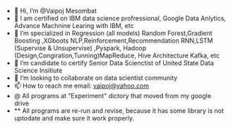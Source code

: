 - 👋 Hi, I’m @Vaipoj Mesombat
- 💞️ I am certified on IBM data science profressional, Google Data Anlytics, Advance Machnine Learing with IBM, etc
- 👀 I’m specialized in Regression (all models) Random Forest,Gradient Boosting ,XGboots NLP,Reinforcement,Recommendation RNN,LSTM (Supervise & Unsupervise) ,Pyspark, Hadoop (Design,Congiration,Tunning)MapReduce, Hive Architecture Kafka, etc
- 🌱 I’m candidate to certify Senior Data Scienctist of United State Data Science Insitiute 
- 💞️ I’m looking to collaborate on data scientist community
- 📫 How to reach me email: vaipoj@yahoo.com
- @ All programs at "Experiment" dictory that moved from my google drive
- ** All programs are re-run and revise, because it has some library is not uptodate and make sure it work properly.

<!---
VaipojMesombat/VaipojMesombat is a ✨ special ✨ repository because its `README.md` (this file) appears on your GitHub profile.
You can click the Preview link to take a look at your changes.
--->
